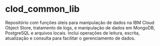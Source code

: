 # clod_common_lib
Repositório com funções úteis para manipulação de dados na IBM Cloud Object Store, tratamento de logs, e manipulação de dados em MongoDB, PostgreSQL e arquivos locais. Inclui operações de leitura, escrita, atualização e consulta para facilitar o gerenciamento de dados.
